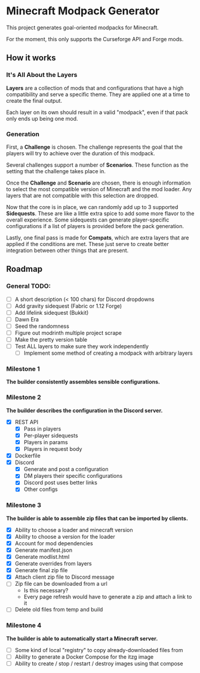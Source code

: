 # Minecraft Modpack Generator

This project generates goal-oriented modpacks for Minecraft.

For the moment, this only supports the Curseforge API and Forge mods.

## How it works
### It's All About the Layers
**Layers** are a collection of mods that and configurations that have a high compatibility and serve a specific theme.
They are applied one at a time to create the final output.

Each layer on its own should result in a valid "modpack", even if that pack only ends up being one mod.

### Generation
First, a **Challenge** is chosen. The challenge represents the goal that the players will try to achieve
over the duration of this modpack.

Several challenges support a number of **Scenarios**. These function as the setting that the challenge takes place in.

Once the **Challenge** and **Scenario** are chosen, there is enough information to select the most compatible version of
Minecraft and the mod loader. Any layers that are not compatible with this selection are dropped.

Now that the core is in place, we can randomly add up to 3 supported **Sidequests**. These are like a little extra spice
to add some more flavor to the overall experience. Some sidequests can generate player-specific configurations if a
list of players is provided before the pack generation.

Lastly, one final pass is made for **Compats**, which are extra layers that are applied if the conditions are met.
These just serve to create better integration between other things that are present.

## Roadmap

### General TODO:
- [ ] A short description (< 100 chars) for Discord dropdowns
- [ ] Add gravity sidequest (Fabric or 1.12 Forge)
- [ ] Add lifelink sidequest (Bukkit)
- [ ] Dawn Era
- [ ] Seed the randomness
- [ ] Figure out modrinth multiple project scrape
- [ ] Make the pretty version table
- [ ] Test ALL layers to make sure they work independently
  - [ ] Implement some method of creating a modpack with arbitrary layers

### Milestone 1
**The builder consistently assembles sensible configurations.**

### Milestone 2
**The builder describes the configuration in the Discord server.**
- [x] REST API
  - [x] Pass in players
  - [x] Per-player sidequests
  - [x] Players in params
  - [x] Players in request body
- [x] Dockerfile
- [x] Discord
  - [x] Generate and post a configuration
  - [x] DM players their specific configurations
  - [x] Discord post uses better links
  - [x] Other configs

### Milestone 3
**The builder is able to assemble zip files that can be imported by clients.**
- [x] Ability to choose a loader and minecraft version
- [x] Ability to choose a version for the loader
- [x] Account for mod dependencies
- [x] Generate manifest.json
- [x] Generate modlist.html
- [x] Generate overrides from layers
- [x] Generate final zip file
- [x] Attach client zip file to Discord message
- [ ] Zip file can be downloaded from a url
  - Is this necessary?
  - Every page refresh would have to generate a zip and attach a link to it
- [ ] Delete old files from temp and build

### Milestone 4
**The builder is able to automatically start a Minecraft server.**
- [ ] Some kind of local "registry" to copy already-downloaded files from
- [ ] Ability to generate a Docker Compose for the itzg image
- [ ] Ability to create / stop / restart / destroy images using that compose
